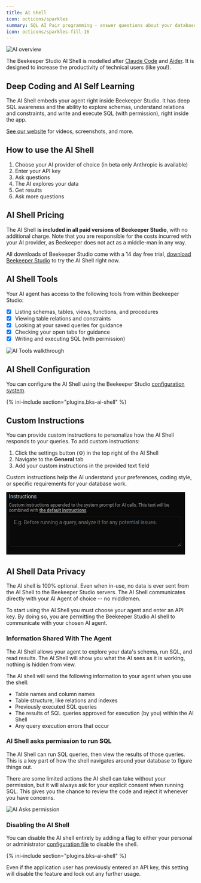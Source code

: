 ```yaml
---
title: AI Shell
icon: octicons/sparkles
summary: SQL AI Pair programming - answer questions about your database or build something new.
icon: octicons/sparkles-fill-16
---
```

<!--
![AI Shell Video](https://placehold.co/600x400?text=AI_WALKTHROUGH_VIDEO) -->

![AI overview](../assets/images/ai/ai-overview-image.png)

The Beekeeper Studio AI Shell is modelled after [Claude Code](https://www.anthropic.com/claude-code) and [Aider](https://aider.chat/). It is designed to increase the productivity of technical users (like you!).



## Deep Coding and AI Self Learning

The AI Shell embeds your agent right inside Beekeeper Studio. It has deep SQL awareness and the ability to explore schemas, understand relations and constraints, and write and execute SQL (with permission), right inside the app.

[See our website](https://beekeeperstudio.io/features/ai-sql) for videos, screenshots, and more.

## How to use the AI Shell

1. Choose your AI provider of choice (in beta only Anthropic is available)
2. Enter your API key
3. Ask questions
4. The AI explores your data
5. Get results
6. Ask more questions

## AI Shell Pricing

The AI Shell **is included in all paid versions of Beekeeper Studio**, with no additional charge. Note that you are responsible for the costs incurred with your AI provider, as Beekeeper does not act as a middle-man in any way.

All downloads of Beekeeper Studio come with a 14 day free trial, [download Beekeeper Studio](https://beekeeperstudio.io/get) to try the AI Shell right now.

## AI Shell Tools

Your AI agent has access to the following tools from within Beekeeper Studio:

- [x] Listing schemas, tables, views, functions, and procedures
- [x] Viewing table relations and constraints
- [x] Looking at your saved queries for guidance
- [x] Checking your open tabs for guidance
- [x] Writing and executing SQL (with permission)

![AI Tools walkthrough](../assets/images/ai/ai-helpful-tools.png)

## AI Shell Configuration

You can configure the AI Shell using the Beekeeper Studio [configuration system](./configuration.md).

{% ini-include section="plugins.bks-ai-shell" %}

## Custom Instructions

You can provide custom instructions to personalize how the AI Shell responds to your queries. To add custom instructions:

1. Click the settings button (⚙️) in the top right of the AI Shell
2. Navigate to the **General** tab
3. Add your custom instructions in the provided text field

Custom instructions help the AI understand your preferences, coding style, or specific requirements for your database work.

![AI Custom Instructions](../assets/images/ai/ai-custom-instructions.png)

## AI Shell Data Privacy

The AI shell is 100% optional. Even when in-use, no data is ever sent from the AI Shell to the Beekeeper Studio servers. The AI Shell communicates directly with your AI Agent of choice -- no middlemen.

To start using the AI Shell you must choose your agent and enter an API key. By doing so, you are permitting the Beekeeper Studio AI shell to communicate with your chosen AI agent.

### Information Shared With The Agent

The AI Shell allows your agent to explore your data's schema, run SQL, and read results. The AI Shell will show you what the AI sees as it is working, nothing is hidden from view.

The AI shell will send the following information to your agent when you use the shell:

- Table names and column names
- Table structure, like relations and indexes
- Previously executed SQL queries
- The results of SQL queries approved for execution (by you) within the AI Shell
- Any query execution errors that occur


### AI Shell asks permission to run SQL

The AI Shell can run SQL queries, then view the results of those queries. This is a key part of how the shell navigates around your database to figure things out.

There are some limited actions the AI shell can take without your permission, but it will always ask for your explicit consent when running SQL. This gives you the chance to review the code and reject it whenever you have concerns.

![AI Asks permission](../assets/images/ai/ai-asks-permission.png)


### Disabling the AI Shell

You can disable the AI shell entirely by adding a flag to either your personal or administrator [configuration file](./configuration.md) to disable the shell.

{% ini-include section="plugins.bks-ai-shell" %}

Even if the application user has previously entered an API key, this setting will disable the feature and lock out any further usage.
